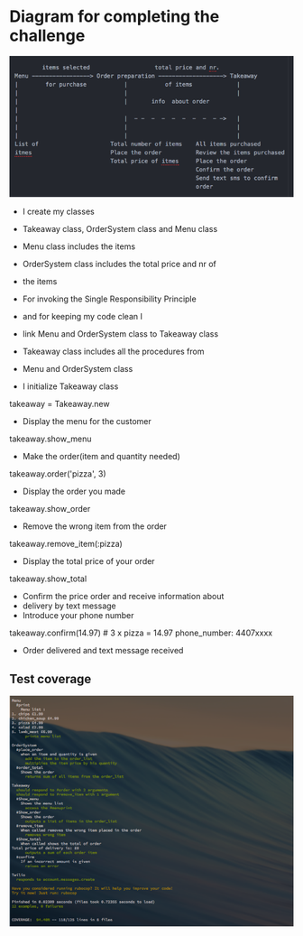 
# Diagram for completing the challenge

![diagram](images/diagram.png)


* I create my classes
* Takeaway class, OrderSystem class and Menu class  

* Menu class includes the items
* OrderSystem class includes the total price and nr of
* the items
* For invoking the Single Responsibility Principle
* and for keeping my code clean I
* link Menu and OrderSystem class to Takeaway class
* Takeaway class includes all the procedures from
* Menu and OrderSystem class
* I initialize Takeaway class

takeaway = Takeaway.new

- Display the menu for the customer

takeaway.show_menu

- Make the order(item and quantity needed)

takeaway.order('pizza', 3)

- Display the order you made

takeaway.show_order

-  Remove the wrong item from the order

takeaway.remove_item(:pizza)

- Display the total price of your order

takeaway.show_total

- Confirm the price order and receive information about
- delivery by text message
- Introduce your phone number

takeaway.confirm(14.97) # 3 x pizza = 14.97
phone_number: 4407xxxx

- Order delivered and text message received

## Test coverage

![tests](images/tests.png)
